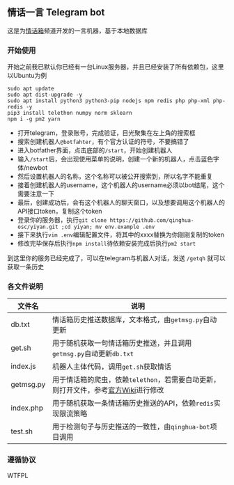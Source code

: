 ## 情话一言 Telegram bot
这是为[情话箱](https://t.me/qinghua_box)频道开发的一言机器，基于本地数据库

### 开始使用
开始之前我已默认你已经有一台Linux服务器，并且已经安装了所有依赖包，这里以Ubuntu为例
```
sudo apt update
sudo apt dist-upgrade -y
sudo apt install python3 python3-pip nodejs npm redis php php-xml php-redis -y
pip3 install telethon numpy norm sklearn
npm i -g pm2 yarn
```

 * 打开telegram，登录账号，完成验证，目光聚集在左上角的搜索框  
 * 搜索创建机器人`@botfahter`，有个官方认证的符号，不要搞错了  
 * 进入botfather界面，点击底部的`/start`，开始创建机器人  
 * 输入`/start`后，会出现使用菜单的说明，创建一个新的机器人，点击蓝色字体/newbot  
 * 然后设置机器人的名称，这个名称可以被公开搜索到，所以名字不能重复  
 * 接着创建机器人的username，这个机器人的username必须以bot结尾，这个需要注意一下  
 * 最后，创建成功后，会有这个机器人的聊天窗口，以及想要调用这个机器人的API接口token，复制这个token  
 * 登录你的服务器，执行`git clone https://github.com/qinghua-osc/yiyan.git ;cd yiyan; mv env.example .env`  
 * 接下来执行`vim .env`编辑配置文件，将其中的xxxx替换为你刚刚复制的token  
 * 修改完毕保存后执行`npm install`待依赖安装完成后执行`pm2 start`  
  
到这里你的服务已经完成了，可以在telegram与机器人对话，发送 `/getqh` 就可以获取一条历史

### 各文件说明
| 文件名 | 说明 |
| ---- | ---- |
| db.txt | 情话箱历史推送数据库，文本格式，由`getmsg.py`自动更新 |
| get.sh | 用于随机获取一句情话箱历史推送，并且调用`getmsg.py`自动更新`db.txt` |
| index.js | 机器人主体代码，调用`get.sh`获取情话 |
| getmsg.py | 用于情话箱的爬虫，依赖`telethon`，若需要自动更新，则打开文件，参考[官方Wiki](https://docs.telethon.dev/)进行修改 |
| index.php | 用于随机获取一条情话箱历史推送的API，依赖`redis`实现限流策略 |
| test.sh | 用于检测句子与历史推送的一致性，由`qinghua-bot`项目调用|

### 遵循协议
<a href="http://www.wtfpl.net/"><img src="http://www.wtfpl.net/wp-content/uploads/2012/12/wtfpl-badge-4.png" width="80" height="15" alt="WTFPL"></a>